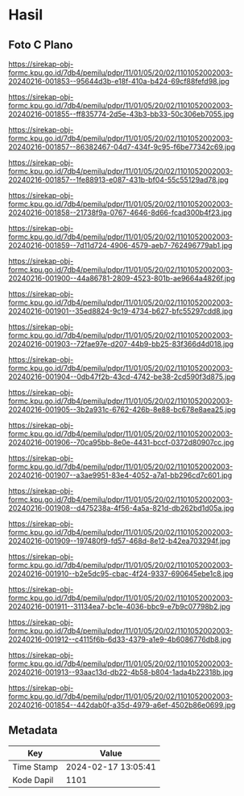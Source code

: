 # Hasil

## Foto C Plano

https://sirekap-obj-formc.kpu.go.id/7db4/pemilu/pdpr/11/01/05/20/02/1101052002003-20240216-001853--95644d3b-e18f-410a-b424-69cf88fefd98.jpg

https://sirekap-obj-formc.kpu.go.id/7db4/pemilu/pdpr/11/01/05/20/02/1101052002003-20240216-001855--ff835774-2d5e-43b3-bb33-50c306eb7055.jpg

https://sirekap-obj-formc.kpu.go.id/7db4/pemilu/pdpr/11/01/05/20/02/1101052002003-20240216-001857--86382467-04d7-434f-9c95-f6be77342c69.jpg

https://sirekap-obj-formc.kpu.go.id/7db4/pemilu/pdpr/11/01/05/20/02/1101052002003-20240216-001857--1fe88913-e087-431b-bf04-55c55129ad78.jpg

https://sirekap-obj-formc.kpu.go.id/7db4/pemilu/pdpr/11/01/05/20/02/1101052002003-20240216-001858--21738f9a-0767-4646-8d66-fcad300b4f23.jpg

https://sirekap-obj-formc.kpu.go.id/7db4/pemilu/pdpr/11/01/05/20/02/1101052002003-20240216-001859--7d11d724-4906-4579-aeb7-762496779ab1.jpg

https://sirekap-obj-formc.kpu.go.id/7db4/pemilu/pdpr/11/01/05/20/02/1101052002003-20240216-001900--44a86781-2809-4523-801b-ae9664a4826f.jpg

https://sirekap-obj-formc.kpu.go.id/7db4/pemilu/pdpr/11/01/05/20/02/1101052002003-20240216-001901--35ed8824-9c19-4734-b627-bfc55297cdd8.jpg

https://sirekap-obj-formc.kpu.go.id/7db4/pemilu/pdpr/11/01/05/20/02/1101052002003-20240216-001903--72fae97e-d207-44b9-bb25-83f366d4d018.jpg

https://sirekap-obj-formc.kpu.go.id/7db4/pemilu/pdpr/11/01/05/20/02/1101052002003-20240216-001904--0db47f2b-43cd-4742-be38-2cd590f3d875.jpg

https://sirekap-obj-formc.kpu.go.id/7db4/pemilu/pdpr/11/01/05/20/02/1101052002003-20240216-001905--3b2a931c-6762-426b-8e88-bc678e8aea25.jpg

https://sirekap-obj-formc.kpu.go.id/7db4/pemilu/pdpr/11/01/05/20/02/1101052002003-20240216-001906--70ca95bb-8e0e-4431-bccf-0372d80907cc.jpg

https://sirekap-obj-formc.kpu.go.id/7db4/pemilu/pdpr/11/01/05/20/02/1101052002003-20240216-001907--a3ae9951-83e4-4052-a7a1-bb296cd7c601.jpg

https://sirekap-obj-formc.kpu.go.id/7db4/pemilu/pdpr/11/01/05/20/02/1101052002003-20240216-001908--d475238a-4f56-4a5a-821d-db262bd1d05a.jpg

https://sirekap-obj-formc.kpu.go.id/7db4/pemilu/pdpr/11/01/05/20/02/1101052002003-20240216-001909--197480f9-fd57-468d-8e12-b42ea703294f.jpg

https://sirekap-obj-formc.kpu.go.id/7db4/pemilu/pdpr/11/01/05/20/02/1101052002003-20240216-001910--b2e5dc95-cbac-4f24-9337-690645ebe1c8.jpg

https://sirekap-obj-formc.kpu.go.id/7db4/pemilu/pdpr/11/01/05/20/02/1101052002003-20240216-001911--31134ea7-bc1e-4036-bbc9-e7b9c07798b2.jpg

https://sirekap-obj-formc.kpu.go.id/7db4/pemilu/pdpr/11/01/05/20/02/1101052002003-20240216-001912--c4115f6b-6d33-4379-a1e9-4b6086776db8.jpg

https://sirekap-obj-formc.kpu.go.id/7db4/pemilu/pdpr/11/01/05/20/02/1101052002003-20240216-001913--93aac13d-db22-4b58-b804-1ada4b22318b.jpg

https://sirekap-obj-formc.kpu.go.id/7db4/pemilu/pdpr/11/01/05/20/02/1101052002003-20240216-001854--442dab0f-a35d-4979-a6ef-4502b86e0699.jpg


## Metadata

| Key        | Value               |
| ---------- | ------------------- |
| Time Stamp | 2024-02-17 13:05:41 |
| Kode Dapil | 1101                |




